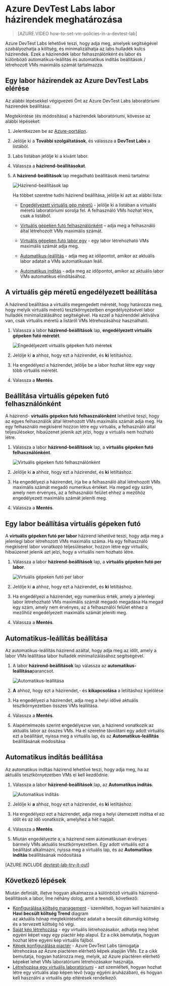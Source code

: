 <properties
    pageTitle="Azure DevTest Labs labor házirendek meghatározása |} Microsoft Azure"
    description="Megtudhatja, hogy miként labor házirendek, például a virtuális méretek, egy felhasználó, és a Leállítás automatizálást maximális VMs megadása."
    services="devtest-lab,virtual-machines"
    documentationCenter="na"
    authors="tomarcher"
    manager="douge"
    editor=""/>

<tags
    ms.service="devtest-lab"
    ms.workload="na"
    ms.tgt_pltfrm="na"
    ms.devlang="na"
    ms.topic="article"
    ms.date="09/12/2016"
    ms.author="tarcher"/>

# <a name="define-lab-policies-in-azure-devtest-labs"></a>Azure DevTest Labs labor házirendek meghatározása

> [AZURE.VIDEO how-to-set-vm-policies-in-a-devtest-lab]

Azure DevTest Labs lehetővé teszi, hogy adja meg, amelyek segítségével szabályozhatja a költség, és minimalizálhatja az labs hulladék kulcs házirendek. Ezek a házirendek labor felhasználónként és labor és különböző automatikus-leállítás és automatikus indítás beállítások / létrehozott VMs maximális számát tartalmazza. 

## <a name="accessing-a-labs-policies-in-azure-devtest-labs"></a>Egy labor házirendek az Azure DevTest Labs elérése

Az alábbi lépésekkel végigvezeti Önt az Azure DevTest Labs laboratóriumi házirendek beállítása:

Megtekintése (és módosítása) a házirendek laboratóriumi, kövesse az alábbi lépéseket:

1. Jelentkezzen be az [Azure-portálon](http://go.microsoft.com/fwlink/p/?LinkID=525040).

1. Jelölje ki a **További szolgáltatások**, és válassza a **DevTest Labs** a listából.

1. Labs listában jelölje ki a kívánt labor.   

1. Válassza a **házirend-beállításokat**.

1. A **házirend-beállítások** lap megadható beállítások menü tartalma: 

    ![Házirend-beállítások lap](./media/devtest-lab-set-lab-policy/policies.png)

    Ha többet szeretne tudni házirend beállítása, jelölje ki azt az alábbi lista:

    - [Engedélyezett virtuális gép méretű](#set-allowed-virtual-machine-sizes) - jelölje ki a listában a virtuális méretű laboratóriumi sorolja fel. A felhasználó VMs hozhat létre, csak a listából.

    - [Virtuális gépeken futó felhasználónként](#set-virtual-machines-per-user) – adja meg a felhasználó által létrehozott VMs maximális számát. 

    - [Virtuális gépeken futó labor egy](#set-virtual-machines-per-lab) - egy labor létrehozható VMs maximális számát adja meg. 

    - [Automatikus-leállítás](#set-auto-shutdown) - adja meg az időpontot, amikor az aktuális labor adatait a VMs automatikusan leáll.

    - [Automatikus indítás](#set-auto-start) - adja meg az időpontot, amikor az aktuális labor VMs automatikus elindításához.

## <a name="set-allowed-virtual-machine-sizes"></a>A virtuális gép méretű engedélyezett beállítása

A házirend beállítása a virtuális megengedett méretét, hogy határozza meg, hogy melyik virtuális méretű tesztkörnyezetben engedélyezésével labor hulladék minimalizálásához segítségével. Ha ezzel a házirenddel aktiválva van, csak virtuális méretű a listáról VMs létrehozásához használható.

1. Válassza a labor **házirend-beállítások** lap, **engedélyezett virtuális gépeken futó méretét**.

    ![Engedélyezett virtuális gépeken futó méretek](./media/devtest-lab-set-lab-policy/allowed-vm-sizes.png)
 
1. Jelölje ki **a** ahhoz, hogy ezt a házirendet, és **ki** letiltáshoz.

1. Ha engedélyezi a házirendet, jelölje be a labor hozhat létre egy vagy több virtuális méretét.

1. Válassza a **Mentés**.

## <a name="set-virtual-machines-per-user"></a>Beállítása virtuális gépeken futó felhasználónként

A házirend- **virtuális gépeken futó felhasználónként** lehetővé teszi, hogy az egyes felhasználók által létrehozott VMs maximális számát adja meg. Ha egy felhasználó megkísérel hozzon létre egy virtuális, a felhasználó által teljesülésekor, hibaüzenet jelenik azt jelzi, hogy a virtuális nem hozható létre. 

1. Válassza a labor **házirend-beállítások** lap, a **virtuális gépeken futó felhasználónként**.

    ![Virtuális gépeken futó felhasználónként](./media/devtest-lab-set-lab-policy/max-vms-per-user.png)

1. Jelölje ki **a** ahhoz, hogy ezt a házirendet, és **ki** letiltáshoz.

1. Ha engedélyezi a házirendet, írja be a felhasználó által létrehozott VMs maximális számát megadó numerikus értéket. Ha megad egy szám, amely nem érvényes, az a felhasználói felület ehhez a mezőhöz engedélyezett maximális számát jeleníti meg.

1. Válassza a **Mentés**.

## <a name="set-virtual-machines-per-lab"></a>Egy labor beállítása virtuális gépeken futó

A **virtuális gépeken futó per labor** házirend lehetővé teszi, hogy adja meg a jelenlegi labor létrehozott VMs maximális száma. Ha egy felhasználó megkísérel labor vonatkozó teljesülésekor, hozzon létre egy virtuális, hibaüzenet jelenik azt jelzi, hogy a virtuális nem hozható létre. 

1. Válassza a labor **házirend-beállítások** lap, a **virtuális gépeken futó per labor**.

    ![Virtuális gépeken futó per labor](./media/devtest-lab-set-lab-policy/total-vms-allowed.png)

1. Jelölje ki **a** ahhoz, hogy ezt a házirendet, és **ki** letiltáshoz.

1. Ha engedélyezi a házirendet, egy numerikus érték, amely a jelenlegi labor létrehozható VMs maximális számát megadó megadása Ha megad egy szám, amely nem érvényes, az a felhasználói felület ehhez a mezőhöz engedélyezett maximális számát jeleníti meg.

1. Válassza a **Mentés**.

## <a name="set-auto-shutdown"></a>Automatikus-leállítás beállítása

Az automatikus-leállítás házirend azáltal, hogy adja meg az időt, amely a labor VMs leállítása labor hulladék minimalizálásához segítségével.

1. A labor **házirend-beállítások** lap válassza az **automatikus-leállítása**parancsot.

    ![Automatikus-leállítása](./media/devtest-lab-set-lab-policy/auto-shutdown.png)

1. **A** ahhoz, hogy ezt a házirendet,- és **kikapcsolása** a letiltáshoz kijelölése

1. Ha engedélyezi a házirendet, adja meg a helyi idővé aktuális tesztkörnyezetben összes VMs leállítása.

1. Válassza a **Mentés**.

1. Alapértelmezés szerint engedélyezve van, a házirend vonatkozik az aktuális labor az összes VMs. Ha el szeretne távolítani egy adott virtuális ezt a beállítást, nyissa meg a virtuális lap, és az **Automatikus-leállítás** beállításának módosítása 

## <a name="set-auto-start"></a>Automatikus indítás beállítása

Az automatikus indítás házirend lehetővé teszi, hogy adja meg, ha az aktuális tesztkörnyezetben VMs el kell kezdődnie.  

1. Válassza a labor **házirend-beállítások** lap, az **Automatikus indítás**.

    ![Automatikus indítás](./media/devtest-lab-set-lab-policy/auto-start.png)

1. Jelölje ki **a** ahhoz, hogy ezt a házirendet, és **ki** letiltáshoz.

1. Ha engedélyezi ezt a házirendet, adja meg a helyi ütemezett indítsa el az időt és az idő vonatkozik, amelyhez a hét napjait. 

1. Válassza a **Mentés**.

1. Miután engedélyezte a, a házirend nem automatikusan érvényes bármely VMs aktuális tesztkörnyezetben. Egy adott virtuális ezt a beállítást alkalmazni, nyissa meg a virtuális lap, és az **Automatikus indítás** beállításának módosítása 

[AZURE.INCLUDE [devtest-lab-try-it-out](../../includes/devtest-lab-try-it-out.md)]

## <a name="next-steps"></a>Következő lépések

Miután definiált, illetve hogyan alkalmazza a különböző virtuális házirend-beállítások a labor, Íme néhány dolog, amit a teendő, következő:

- [Konfigurálása költség management](./devtest-lab-configure-cost-management.md) - szemlélteti, hogyan kell használni a **Havi becsült költség Trend** diagram  
az aktuális hónap megtekintéséhez adatait a becsült dátumáig költség és a tervezett költség hó végi.
- [Saját kép létrehozása](./devtest-lab-create-template.md) - egy virtuális létrehozásakor, adhatja meg lehet egyéni képet vagy egy piactér kép alapul. Ez a cikk bemutatja, hogyan hozhat létre egyéni kép virtuális fájlból.
- [Képek konfigurálása piactér](./devtest-lab-configure-marketplace-images.md) - Azure DevTest Labs támogatja létrehozása az Azure piactéren elérhető képek alapján VMs. Ez a cikk bemutatja, hogyan határozza meg, melyik, az Azure piactéren elérhető képeket lehet VMs laboratóriumi létrehozásakor használja.
- [Létrehozása egy virtuális laboratóriumi](./devtest-lab-add-vm-with-artifacts.md) - azt szemlélteti, hogyan hozhat létre egy virtuális alap képen lévő (vagy egyéni áruházában), és hogyan kell használni a virtuális gép eltérések rendelkező.
